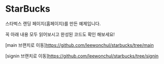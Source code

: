 # StarBucks

스타벅스 랜딩 페이지(홈페이지)를 만든 예제입니다.

꼭 아래 내용 모두 읽어보시고 완성된 코드도 확인 해보세요!

[main 브랜치로 이동]https://github.com/leewonchul/starbucks/tree/main

[signin 브랜치로 이동]https://github.com/leewonchul/starbucks/tree/signin